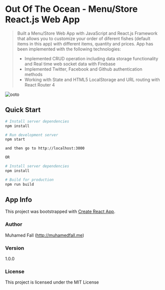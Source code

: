 # Out Of The Ocean - Menu/Store React.js Web App

> Built a Menu/Store Web App with JavaScript and React.js Framework that allows you to customize your order of diferent fishes (default items in this app) with different items, quantity and prices. App has been implemented with the following technologies: 
> - Implemented CRUD operation including data storage functionality and Real time web socket data with Firebase
> - Implemented Twitter, Facebook and Github authentication methods 
> - Working with State and HTML5 LocalStorage and URL routing with React Router 4

![ooto](https://user-images.githubusercontent.com/14100297/72686380-18102880-3ac2-11ea-8df7-a849dd45942e.png)

## Quick Start
```bash
# Install server dependencies
npm install

# Run development server
npm start

and then go to http://localhost:3000

OR

# Install server dependencies
npm install

# Build for production
npm run build
```

## App Info
This project was bootstrapped with [Create React App](https://github.com/facebook/create-react-app).

### Author
Muhamed Fall (http://muhamedfall.me)


### Version

1.0.0

### License

This project is licensed under the MIT License

